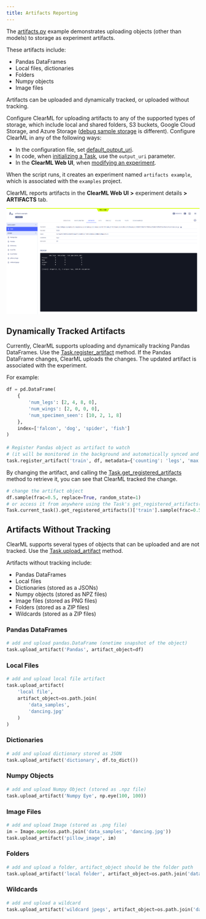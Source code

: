 ```yaml
---
title: Artifacts Reporting
---
```


The [artifacts.py](https://github.com/allegroai/clearml/blob/master/examples/reporting/artifacts.py) example demonstrates 
uploading objects (other than models) to storage as experiment artifacts. 

These artifacts include: 
* Pandas DataFrames 
* Local files, dictionaries
* Folders
* Numpy objects
* Image files
  
Artifacts can be uploaded and dynamically tracked, or uploaded without tracking. 

Configure ClearML for uploading artifacts to any of the supported types of storage, which include local and shared folders, 
S3 buckets, Google Cloud Storage, and Azure Storage ([debug sample storage](../../references/sdk/logger.md#set_default_upload_destination) 
is different). Configure ClearML in any of the following ways:

* In the configuration file, set [default_output_uri](../../configs/clearml_conf.md#config_default_output_uri).
* In code, when [initializing a Task](../../references/sdk/task.md#taskinit), use the `output_uri` parameter.
* In the **ClearML Web UI**, when [modifying an experiment](../../webapp/webapp_exp_tuning.md#output-destination).

When the script runs, it creates an experiment named `artifacts example`, which is associated with the `examples` project. 

ClearML reports artifacts in the **ClearML Web UI** **>** experiment details **>** **ARTIFACTS** tab.

![image](../../img/examples_reporting_03.png)

## Dynamically Tracked Artifacts

Currently, ClearML supports uploading and dynamically tracking Pandas DataFrames. Use the [Task.register_artifact](../../references/sdk/task.md#register_artifact)
method. If the Pandas DataFrame changes, ClearML uploads the changes. The updated artifact is associated with the experiment.

For example:

```python
df = pd.DataFrame(
    {
        'num_legs': [2, 4, 8, 0],
        'num_wings': [2, 0, 0, 0],
        'num_specimen_seen': [10, 2, 1, 8]
    },
    index=['falcon', 'dog', 'spider', 'fish']
)

# Register Pandas object as artifact to watch
# (it will be monitored in the background and automatically synced and uploaded)
task.register_artifact('train', df, metadata={'counting': 'legs', 'max legs': 69}))
```

By changing the artifact, and calling the [Task.get_registered_artifacts](../../references/sdk/task.md#get_registered_artifacts) 
method to retrieve it, you can see that ClearML tracked the change.

```python
# change the artifact object
df.sample(frac=0.5, replace=True, random_state=1)
# or access it from anywhere using the Task's get_registered_artifacts()
Task.current_task().get_registered_artifacts()['train'].sample(frac=0.5, replace=True, random_state=1)
```

## Artifacts Without Tracking

ClearML supports several types of objects that can be uploaded and are not tracked. Use the [Task.upload_artifact](../../references/sdk/task.md#upload_artifact) 
method. 

Artifacts without tracking include:

* Pandas DataFrames
* Local files
* Dictionaries (stored as a JSONs)
* Numpy objects (stored as NPZ files)
* Image files (stored as PNG files)
* Folders (stored as a ZIP files)
* Wildcards (stored as a ZIP files)

### Pandas DataFrames
```python
# add and upload pandas.DataFrame (onetime snapshot of the object)
task.upload_artifact('Pandas', artifact_object=df)
```

### Local Files

```python
# add and upload local file artifact
task.upload_artifact(
    'local file', 
    artifact_object=os.path.join(
        'data_samples',
        'dancing.jpg'
    )
)
```

### Dictionaries
```python
# add and upload dictionary stored as JSON
task.upload_artifact('dictionary', df.to_dict())
```
    
### Numpy Objects
```python
# add and upload Numpy Object (stored as .npz file)
task.upload_artifact('Numpy Eye', np.eye(100, 100))
```
    
### Image Files
```python
# add and upload Image (stored as .png file)
im = Image.open(os.path.join('data_samples', 'dancing.jpg'))
task.upload_artifact('pillow_image', im)
```
    
### Folders
```python
# add and upload a folder, artifact_object should be the folder path
task.upload_artifact('local folder', artifact_object=os.path.join('data_samples'))
```

### Wildcards
```python
# add and upload a wildcard
task.upload_artifact('wildcard jpegs', artifact_object=os.path.join('data_samples', '*.jpg'))
```
    